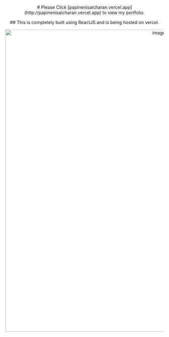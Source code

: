                                                 


<p align = "center">
  # Please Click [papinenisaicharan.vercel.app](http://papinenisaicharan.vercel.app) to view my portfolio.
</p>

<p align = "center">
  ## This is completely built using ReactJS and is being hosted on vercel.
</p>



<p align= "center">
    <img width="960" alt="image" src="https://user-images.githubusercontent.com/90904044/211027812-4bb5bcaa-b1d1-4356-ab1f-9d59e734c7f9.png">
</P
